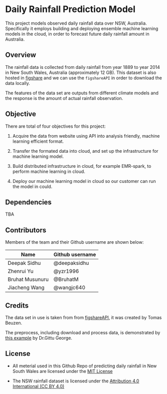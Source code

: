 # Daily Rainfall Prediction Model

This project models observed daily rainfall data over NSW, Australia. Specifically it employs building and deploying ensemble machine learning models in the cloud, in order to forecast future daily rainfall amount in Australia.

## Overview

The rainfall data is collected from daily rainfall from year 1889 to year 2014 in New South Wales, Australia (approximately 12 GB). This dataset is also hosted in [figshare](https://figshare.com/articles/dataset/Daily_rainfall_over_NSW_Australia/14096681) and we can use the `figshareAPI` in order to download the data locally.

The features of the data set are outputs from different climate models and the response is the amount of actual rainfall observation.

## Objective

There are total of four objectives for this project:

1. Acquire the data from website using API into analysis friendly, machine learning efficient format.

2. Transfer the formated data into cloud, and set up the infrastructure for machine learning model.

3. Build distributed infrastructure in cloud, for example EMR-spark, to perform machine learning in cloud.

4. Deploy our machine learning model in cloud so our customer can run the model in could.

## Dependencies

TBA

## Contributors

Members of the team and their Github username are shown below: 

| Name                | Github username |
|---------------------|-----------------|
| Deepak Sidhu | @deepaksidhu      |
|  Zhenrui Yu   | @yzr1996    |
| Bruhat Musunuru      | @BruhatM       |
| Jiacheng Wang  | @wangjc640  |

## Credits

The data set in use is taken from from [figshareAPI](https://doi.org/10.6084/m9.figshare.14096681.v3), it was created by Tomas Beuzen.

The preprocess, including download and process data, is demonstrated by [this example](https://github.ubc.ca/MDS-2020-21/DSCI_525_web-cloud-comp_students/blob/master/get_data.ipynb) by Dr.Gittu George.
 
## License

- All meterial used in this Github Repo of predicting daily rainfall in New South Wales are licensed under the [MIT License](https://github.com/git/git-scm.com/blob/main/MIT-LICENSE.txt)

- The NSW rainfall dataset is licensed under the [Attribution 4.0 International (CC BY 4.0)](https://creativecommons.org/licenses/by/4.0/)